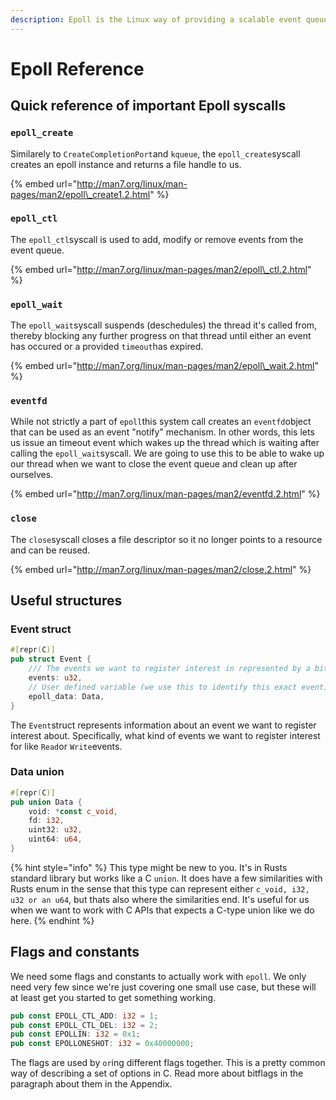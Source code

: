 ```yaml
---
description: Epoll is the Linux way of providing a scalable event queue.
---
```


# Epoll Reference

## Quick reference of important Epoll syscalls

### `epoll_create`

Similarely to `CreateCompletionPort`and `kqueue`, the `epoll_create`syscall creates an epoll instance and returns a file handle to us.

{% embed url="http://man7.org/linux/man-pages/man2/epoll\_create1.2.html" %}

### `epoll_ctl`

The `epoll_ctl`syscall is used to add, modify or remove events from the event queue.

{% embed url="http://man7.org/linux/man-pages/man2/epoll\_ctl.2.html" %}

### `epoll_wait`

The `epoll_wait`syscall suspends \(deschedules\) the thread it's called from, thereby blocking any further progress on that thread until either an event has occured or a provided `timeout`has expired.

{% embed url="http://man7.org/linux/man-pages/man2/epoll\_wait.2.html" %}

### `eventfd`

While not strictly a part of `epoll`this system call creates an `eventfd`object that can be used as an event "notify" mechanism. In other words, this lets us issue an timeout event which wakes up the thread which is waiting after calling the `epoll_wait`syscall. We are going to use this to be able to wake up our thread when we want to close the event queue and clean up after ourselves.

{% embed url="http://man7.org/linux/man-pages/man2/eventfd.2.html" %}

### `close`

The `close`syscall closes a file descriptor so it no longer points to a resource and can be reused.

{% embed url="http://man7.org/linux/man-pages/man2/close.2.html" %}

## Useful structures

### Event struct

```rust
#[repr(C)]
pub struct Event {
    /// The events we want to register interest in represented by a bitflag.
    events: u32,
    // User defined variable (we use this to identify this exact event)
    epoll_data: Data,
}
```

The `Event`struct represents information about an event we want to register interest about. Specifically, what kind of events we want to register interest for like `Read`or `Write`events.

### Data union

```rust
#[repr(C)]
pub union Data {
    void: *const c_void,
    fd: i32,
    uint32: u32,
    uint64: u64,
}
```

{% hint style="info" %}
This type might be new to you. It's in Rusts standard library but works like a C `union`. It does have a few similarities with Rusts enum in the sense that this type can represent either `c_void, i32, u32 or an u64`, but thats also where the similarities end. It's useful for us when we want to work with C APIs that expects a C-type union like we do here.
{% endhint %}

## Flags and constants

We need some flags and constants to actually work with `epoll`. We only need very few since we're just covering one small use case, but these will at least get you started to get something working.

```rust
pub const EPOLL_CTL_ADD: i32 = 1;
pub const EPOLL_CTL_DEL: i32 = 2;
pub const EPOLLIN: i32 = 0x1;
pub const EPOLLONESHOT: i32 = 0x40000000;
```

The flags are used by `or`ing different flags together. This is a pretty common way of describing a set of options in C. Read more about bitflags in the paragraph about them in the Appendix.

